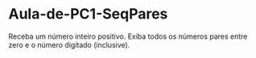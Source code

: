 # Aula-de-PC1-SeqPares
Receba um número inteiro positivo. Exiba todos os números pares entre zero e o número digitado (inclusive).

